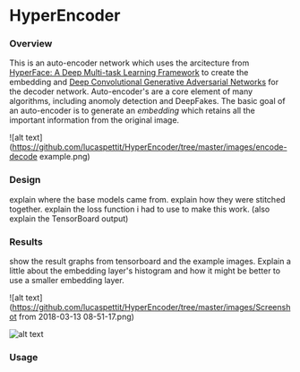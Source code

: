 
# HyperEncoder
### Overview
This is an auto-encoder network which uses the arcitecture from [HyperFace: A Deep Multi-task Learning Framework](https://arxiv.org/abs/1603.01249) to create the embedding and [Deep Convolutional Generative Adversarial Networks](https://arxiv.org/abs/1511.06434) for the decoder network.
Auto-encoder's are a core element of many algorithms, including anomoly detection and DeepFakes. The basic goal of an auto-encoder is to generate an *embedding* which retains all the important information from the original image. 

![alt text](https://github.com/lucaspettit/HyperEncoder/tree/master/images/encode-decode example.png)

### Design
explain where the base models came from. explain how they were stitched together. explain the loss function i had to use to make this work. (also explain the TensorBoard output)

### Results
show the result graphs from tensorboard and the example images. Explain a little about the embedding layer's histogram and how it might be better to use a smaller embedding layer.

![alt text](https://github.com/lucaspettit/HyperEncoder/tree/master/images/Screenshot from 2018-03-13 08-51-17.png)

![alt text](https://github.com/lucaspettit/HyperEncoder/tree/master/images/test_images_epoch_20_face_only.jpg)



### Usage